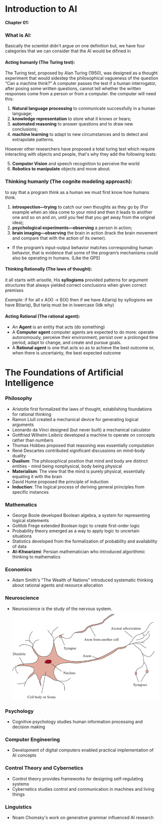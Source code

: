 # Introduction to AI

**Chapter 01:**

### What is AI:

Basically the scientist didn't argue on one definition but, we have four categories that we can consider that the AI would be difined in

#### Acting humanly (The Turing test):

The Turing test, proposed by Alan Turing (1950), was designed as a thought experiment that would sidestep the philosophical vagueness of the question “Can a machine think?” A computer passes the test if a human interrogator, after posing some written questions, cannot tell whether the written responses come from a person or from a computer. the computer will need this:

1. **Natural language processing** to communicate successfully in a human language;
2. **knowledge representation** to store what it knows or hears;
3. **automated reasoning** to answer questions and to draw new conclusions;
4. **machine learning** to adapt to new circumstances and to detect and extrapolate patterns.

However other researchers have proposed a total turing test which require interacting with objects and people, that's why they add the following tests:

5. **Computer Vision** and speech recognition to perceive the world
6. **Robotics to manipulate** objects and move about.

### Thinking humanly (The cognite modeling approach):

to say that a program think as a human we must first know how humans think.

1. **introspection—trying** to catch our own thoughts as they go by (For example when an idea come to your mind and then it leads to another one and so on and on, until you feel that you get away from the original idea);
2. **psychological experiments—observing** a person in action;
3. **brain imaging—observing** the brain in action (track the brain movement and compare that with the action of its owner).

- If the program’s input–output behavior matches corresponding human behavior, that is evidence that some of the program’s mechanisms could also be operating in humans. (Like the GPS)

#### Thinking Rationally (The laws of thought):

it all starts with arisotle, His **syllogisms** provided patterns for argument
structures that always yielded correct conclusions when given correct premises

_Example:_ if for all x A(X) -> B(X) then if we have A(tariq) by syllogisms we have B(tariq), But tariq must be in lowercase (Idk why)

#### Acting Rational (The rational agent):

- An **Agent** is an entity that acts (do something)
- A **Computer agent** computer agents are expected to do more: operate autonomously, perceive their environment, persist over a prolonged time period, adapt to change, and create and pursue goals.
- A **Rational agent** is one that acts so as to achieve the best outcome or, when there is uncertainty, the best expected outcome

# The Foundations of Artificial Intelligence

### Philosophy

- Aristotle first formalized the laws of thought, establishing foundations for rational thinking
- Ramon Llull created a mechanical device for generating logical arguments
- Leonardo da Vinci designed (but never built) a mechanical calculator
- Gottfried Wilhelm Leibniz developed a machine to operate on concepts rather than numbers
- Thomas Hobbes proposed that reasoning was essentially computation
- René Descartes contributed significant discussions on mind-body duality
- **Dualism**: The philosophical position that mind and body are distinct entities - mind being nonphysical, body being physical
- **Materialism**: The view that the mind is purely physical, essentially equating it with the brain
- David Hume proposed the principle of induction
- **Induction**: The logical process of deriving general principles from specific instances

### Mathematics

- George Boole developed Boolean algebra, a system for representing logical statements
- Gottlob Frege extended Boolean logic to create first-order logic
- Probability theory emerged as a way to apply logic to uncertain situations
- Statistics developed from the formalization of probability and availability of data
- **Al-Khwarizmi**: Persian mathematician who introduced algorithmic thinking to mathematics

### Economics

- Adam Smith's "The Wealth of Nations" introduced systematic thinking about rational agents and resource allocation

### Neuroscience

- Neuroscience is the study of the nervous system.
  ![alt text](image.png)

### Psychology

- Cognitive psychology studies human information processing and decision making

### Computer Engineering

- Development of digital computers enabled practical implementation of AI concepts

### Control Theory and Cybernetics

- Control theory provides frameworks for designing self-regulating systems
- Cybernetics studies control and communication in machines and living things

### Linguistics

- Noam Chomsky's work on generative grammar influenced AI research
